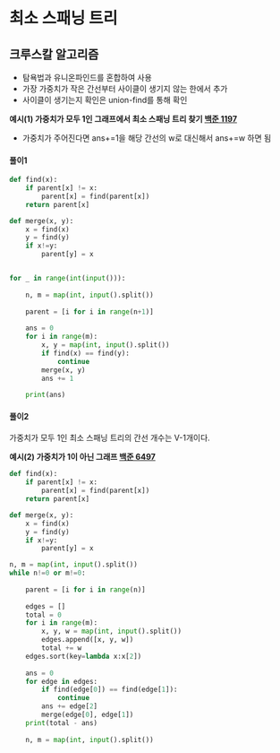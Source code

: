 # 최소 스패닝 트리
## 크루스칼 알고리즘
- 탐욕법과 유니온파인드를 혼합하여 사용
- 가장 가중치가 작은 간선부터 사이클이 생기지 않는 한에서 추가
- 사이클이 생기는지 확인은 union-find를 통해 확인

**예시(1) 가중치가 모두 1인 그래프에서 최소 스패닝 트리 찾기 [백준 1197](https://www.acmicpc.net/problem/1197)**
- 가중치가 주어진다면 ans+=1을 해당 간선의 w로 대신해서 ans+=w 하면 됨
#### 풀이1
```python
def find(x):
    if parent[x] != x:
        parent[x] = find(parent[x])
    return parent[x]

def merge(x, y):
    x = find(x)
    y = find(y)
    if x!=y:
        parent[y] = x


for _ in range(int(input())):
    
    n, m = map(int, input().split())
    
    parent = [i for i in range(n+1)]
    
    ans = 0
    for i in range(m):
        x, y = map(int, input().split())
        if find(x) == find(y):
            continue
        merge(x, y)
        ans += 1
    
    print(ans)
```
#### 풀이2
가중치가 모두 1인 최소 스패닝 트리의 간선 개수는 V-1개이다.

**예시(2) 가중치가 1이 아닌 그래프 [백준 6497](https://www.acmicpc.net/problem/6497)**
```python
def find(x):
    if parent[x] != x:
        parent[x] = find(parent[x])
    return parent[x]

def merge(x, y):
    x = find(x)
    y = find(y)
    if x!=y:
        parent[y] = x

n, m = map(int, input().split())
while n!=0 or m!=0:
    
    parent = [i for i in range(n)]
    
    edges = []
    total = 0
    for i in range(m):
        x, y, w = map(int, input().split())
        edges.append([x, y, w])
        total += w
    edges.sort(key=lambda x:x[2])
    
    ans = 0
    for edge in edges:
        if find(edge[0]) == find(edge[1]):
            continue
        ans += edge[2]
        merge(edge[0], edge[1])
    print(total - ans) 
    
    n, m = map(int, input().split())
```
